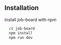 ## Installation

Install job-board with npm

```bash
  cd job-board
  npm install
  npm run dev
```
